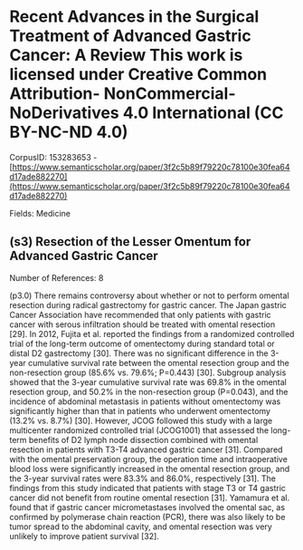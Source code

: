 # Recent Advances in the Surgical Treatment of Advanced Gastric Cancer: A Review This work is licensed under Creative Common Attribution- NonCommercial-NoDerivatives 4.0 International (CC BY-NC-ND 4.0)

CorpusID: 153283653 - [https://www.semanticscholar.org/paper/3f2c5b89f79220c78100e30fea64d17ade882270](https://www.semanticscholar.org/paper/3f2c5b89f79220c78100e30fea64d17ade882270)

Fields: Medicine

## (s3) Resection of the Lesser Omentum for Advanced Gastric Cancer
Number of References: 8

(p3.0) There remains controversy about whether or not to perform omental resection during radical gastrectomy for gastric cancer. The Japan gastric Cancer Association have recommended that only patients with gastric cancer with serous infiltration should be treated with omental resection [29]. In 2012, Fujita et al. reported the findings from a randomized controlled trial of the long-term outcome of omentectomy during standard total or distal D2 gastrectomy [30]. There was no significant difference in the 3-year cumulative survival rate between the omental resection group and the non-resection group (85.6% vs. 79.6%; P=0.443) [30]. Subgroup analysis showed that the 3-year cumulative survival rate was 69.8% in the omental resection group, and 50.2% in the non-resection group (P=0.043), and the incidence of abdominal metastasis in patients without omentectomy was significantly higher than that in patients who underwent omentectomy (13.2% vs. 8.7%) [30]. However, JCOG followed this study with a large multicenter randomized controlled trial (JCOG1001) that assessed the long-term benefits of D2 lymph node dissection combined with omental resection in patients with T3-T4 advanced gastric cancer [31]. Compared with the omental preservation group, the operation time and intraoperative blood loss were significantly increased in the omental resection group, and the 3-year survival rates were 83.3% and 86.0%, respectively [31]. The findings from this study indicated that patients with stage T3 or T4 gastric cancer did not benefit from routine omental resection [31]. Yamamura et al. found that if gastric cancer micrometastases involved the omental sac, as confirmed by polymerase chain reaction (PCR), there was also likely to be tumor spread to the abdominal cavity, and omental resection was very unlikely to improve patient survival [32].
